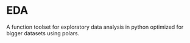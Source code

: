 # EDA
A function toolset for exploratory data analysis in python optimized for bigger datasets using polars. 

